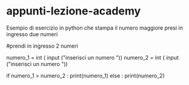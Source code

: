 # appunti-lezione-academy



Esempio di esercizio in python che stampa il numero maggiore presi
in ingresso due numeri




#prendi in ingresso 2 numeri


numero_1 = int ( input ("inserisci un numero "))
numero_2 = int ( input ("inserisci un numero "))


if numero_1 > numero_2 :
    print(numero_1)
else :
    print(numero_2)



